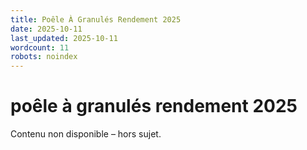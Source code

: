 ```yaml
---
title: Poêle À Granulés Rendement 2025
date: 2025-10-11
last_updated: 2025-10-11
wordcount: 11
robots: noindex
---
```


# poêle à granulés rendement 2025

Contenu non disponible – hors sujet.